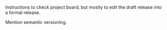 Instructions to check project board, but mostly to edit the draft release into a formal release.

Mention semantic versioning.
